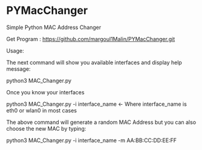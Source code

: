 # PYMacChanger
Simple Python MAC Address Changer

Get Program : https://github.com/margoul1Malin/PYMacChanger.git

Usage:

The next command will show you available interfaces and display help message:

python3 MAC_Changer.py   

Once you know your interfaces

python3 MAC_Changer.py -i interface_name <- Where interface_name is eth0 or wlan0 in most cases

The above command will generate a random MAC Address but you can also choose the new MAC by typing:

python3 MAC_Changer.py -i interface_name -m AA:BB:CC:DD:EE:FF



